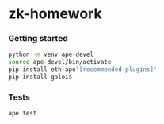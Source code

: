 # zk-homework

### Getting started
```bash
python -m venv ape-devel
source ape-devel/bin/activate
pip install eth-ape'[recommended-plugins]'
pip install galois
```

### Tests
```bash
ape test
```
